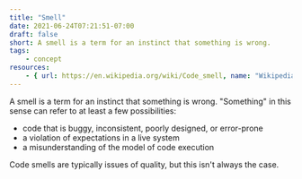 ```yaml
---
title: "Smell"
date: 2021-06-24T07:21:51-07:00
draft: false
short: A smell is a term for an instinct that something is wrong.
tags:
    - concept
resources:
    - { url: https://en.wikipedia.org/wiki/Code_smell, name: "Wikipedia" }
---
```


A smell is a term for an instinct that something is wrong. "Something" in this sense can refer to at least a few possibilities:

* code that is buggy, inconsistent, poorly designed, or error-prone
* a violation of expectations in a live system
* a misunderstanding of the model of code execution

Code smells are typically issues of quality, but this isn't always the case.
